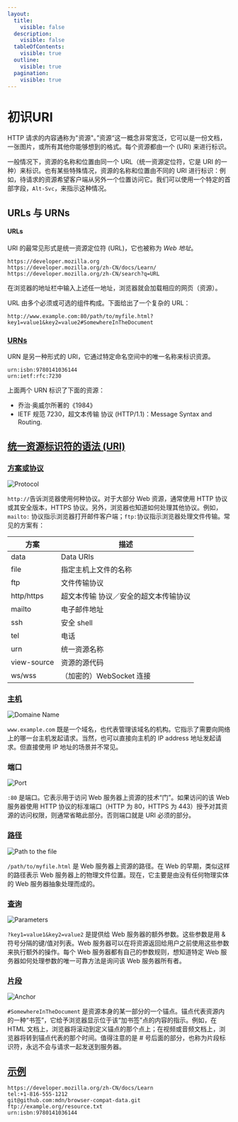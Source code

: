 ```yaml
---
layout:
  title:
    visible: false
  description:
    visible: false
  tableOfContents:
    visible: true
  outline:
    visible: true
  pagination:
    visible: true
---
```


# 初识URl

HTTP 请求的内容通称为"资源"。”资源“这一概念非常宽泛，它可以是一份文档，一张图片，或所有其他你能够想到的格式。每个资源都由一个 (URI) 来进行标识。

一般情况下，资源的名称和位置由同一个 URL（统一资源定位符，它是 URI 的一种）来标识。也有某些特殊情况，资源的名称和位置由不同的 URI 进行标识：例如，待请求的资源希望客户端从另外一个位置访问它。我们可以使用一个特定的首部字段，`Alt-Svc`，来指示这种情况。

## URLs 与 URNs <a href="#urls-yu-urns" id="urls-yu-urns"></a>

#### URLs <a href="#urls" id="urls"></a>

URI 的最常见形式是统一资源定位符 (URL)，它也被称为 _Web 地址_。

```
https://developer.mozilla.org
https://developer.mozilla.org/zh-CN/docs/Learn/
https://developer.mozilla.org/zh-CN/search?q=URL
```

在浏览器的地址栏中输入上述任一地址，浏览器就会加载相应的网页（资源）。

URL 由多个必须或可选的组件构成。下面给出了一个复杂的 URL：

```
http://www.example.com:80/path/to/myfile.html?key1=value1&key2=value2#SomewhereInTheDocument
```

### [URNs](https://developer.mozilla.org/zh-CN/docs/Web/HTTP/Basics\_of\_HTTP/Identifying\_resources\_on\_the\_Web#urns) <a href="#urns" id="urns"></a>

URN 是另一种形式的 URI，它通过特定命名空间中的唯一名称来标识资源。

```
urn:isbn:9780141036144
urn:ietf:rfc:7230
```

上面两个 URN 标识了下面的资源：

* 乔治·奥威尔所著的《1984》
* IETF 规范 7230，超文本传输 协议 (HTTP/1.1)：Message Syntax and Routing.

## [统一资源标识符的语法 (URI)](https://developer.mozilla.org/zh-CN/docs/Web/HTTP/Basics\_of\_HTTP/Identifying\_resources\_on\_the\_Web#%E7%BB%9F%E4%B8%80%E8%B5%84%E6%BA%90%E6%A0%87%E8%AF%86%E7%AC%A6%E7%9A%84%E8%AF%AD%E6%B3%95\_uri) <a href="#tong-yi-zi-yuan-biao-shi-fu-de-yu-fa-uri" id="tong-yi-zi-yuan-biao-shi-fu-de-yu-fa-uri"></a>

### [方案或协议](https://developer.mozilla.org/zh-CN/docs/Web/HTTP/Basics\_of\_HTTP/Identifying\_resources\_on\_the\_Web#%E6%96%B9%E6%A1%88%E6%88%96%E5%8D%8F%E8%AE%AE) <a href="#fang-an-huo-xie-yi" id="fang-an-huo-xie-yi"></a>

![Protocol](https://developer.mozilla.org/zh-CN/docs/Web/HTTP/Basics\_of\_HTTP/Identifying\_resources\_on\_the\_Web/mdn-url-protocol@x2.png)

`http://`告诉浏览器使用何种协议。对于大部分 Web 资源，通常使用 HTTP 协议或其安全版本，HTTPS 协议。另外，浏览器也知道如何处理其他协议。例如， `mailto:` 协议指示浏览器打开邮件客户端；`ftp:`协议指示浏览器处理文件传输。常见的方案有：

| 方案          | 描述                  |
| ----------- | ------------------- |
| data        | Data URIs           |
| file        | 指定主机上文件的名称          |
| ftp         | 文件传输协议              |
| http/https  | 超文本传输 协议／安全的超文本传输协议 |
| mailto      | 电子邮件地址              |
| ssh         | 安全 shell            |
| tel         | 电话                  |
| urn         | 统一资源名称              |
| view-source | 资源的源代码              |
| ws/wss      | （加密的）WebSocket 连接   |

### [主机](https://developer.mozilla.org/zh-CN/docs/Web/HTTP/Basics\_of\_HTTP/Identifying\_resources\_on\_the\_Web#%E4%B8%BB%E6%9C%BA) <a href="#zhu-ji" id="zhu-ji"></a>

![Domaine Name](https://developer.mozilla.org/zh-CN/docs/Web/HTTP/Basics\_of\_HTTP/Identifying\_resources\_on\_the\_Web/mdn-url-domain@x2.png)

`www.example.com` 既是一个域名，也代表管理该域名的机构。它指示了需要向网络上的哪一台主机发起请求。当然，也可以直接向主机的 IP address 地址发起请求。但直接使用 IP 地址的场景并不常见。

### 端口 <a href="#duan-kou" id="duan-kou"></a>

![Port](https://developer.mozilla.org/zh-CN/docs/Web/HTTP/Basics\_of\_HTTP/Identifying\_resources\_on\_the\_Web/mdn-url-port@x2.png)

`:80` 是端口。它表示用于访问 Web 服务器上资源的技术“门”。如果访问的该 Web 服务器使用 HTTP 协议的标准端口（HTTP 为 80，HTTPS 为 443）授予对其资源的访问权限，则通常省略此部分。否则端口就是 URI 必须的部分。

### [路径](https://developer.mozilla.org/zh-CN/docs/Web/HTTP/Basics\_of\_HTTP/Identifying\_resources\_on\_the\_Web#%E8%B7%AF%E5%BE%84) <a href="#lu-jing" id="lu-jing"></a>

![Path to the file](https://developer.mozilla.org/zh-CN/docs/Web/HTTP/Basics\_of\_HTTP/Identifying\_resources\_on\_the\_Web/mdn-url-path@x2.png)

`/path/to/myfile.html` 是 Web 服务器上资源的路径。在 Web 的早期，类似这样的路径表示 Web 服务器上的物理文件位置。现在，它主要是由没有任何物理实体的 Web 服务器抽象处理而成的。

### [查询](https://developer.mozilla.org/zh-CN/docs/Web/HTTP/Basics\_of\_HTTP/Identifying\_resources\_on\_the\_Web#%E6%9F%A5%E8%AF%A2) <a href="#cha-xun" id="cha-xun"></a>

![Parameters](https://developer.mozilla.org/zh-CN/docs/Web/HTTP/Basics\_of\_HTTP/Identifying\_resources\_on\_the\_Web/mdn-url-parameters@x2.png)

`?key1=value1&key2=value2` 是提供给 Web 服务器的额外参数。这些参数是用 & 符号分隔的键/值对列表。Web 服务器可以在将资源返回给用户之前使用这些参数来执行额外的操作。每个 Web 服务器都有自己的参数规则，想知道特定 Web 服务器如何处理参数的唯一可靠方法是询问该 Web 服务器所有者。

### [片段](https://developer.mozilla.org/zh-CN/docs/Web/HTTP/Basics\_of\_HTTP/Identifying\_resources\_on\_the\_Web#%E7%89%87%E6%AE%B5) <a href="#pian-duan" id="pian-duan"></a>

![Anchor](https://developer.mozilla.org/zh-CN/docs/Web/HTTP/Basics\_of\_HTTP/Identifying\_resources\_on\_the\_Web/mdn-url-anchor@x2.png)

`#SomewhereInTheDocument` 是资源本身的某一部分的一个锚点。锚点代表资源内的一种“书签”，它给予浏览器显示位于该“加书签”点的内容的指示。例如，在 HTML 文档上，浏览器将滚动到定义锚点的那个点上；在视频或音频文档上，浏览器将转到锚点代表的那个时间。值得注意的是 # 号后面的部分，也称为片段标识符，永远不会与请求一起发送到服务器。

## [示例](https://developer.mozilla.org/zh-CN/docs/Web/HTTP/Basics\_of\_HTTP/Identifying\_resources\_on\_the\_Web#%E7%A4%BA%E4%BE%8B) <a href="#shi-li" id="shi-li"></a>

```
https://developer.mozilla.org/zh-CN/docs/Learn
tel:+1-816-555-1212
git@github.com:mdn/browser-compat-data.git
ftp://example.org/resource.txt
urn:isbn:9780141036144
```
